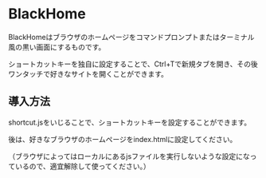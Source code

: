 # BlackHome
BlackHomeはブラウザのホームページをコマンドプロンプトまたはターミナル風の黒い画面にするものです。

ショートカットキーを独自に設定することで、Ctrl+Tで新規タブを開き、その後ワンタッチで好きなサイトを開くことができます。

## 導入方法
shortcut.jsをいじることで、ショートカットキーを設定することができます。

後は、好きなブラウザのホームページをindex.htmlに設定してください。

（ブラウザによってはローカルにあるjsファイルを実行しないような設定になっているので、適宜解除して使ってください。）